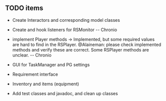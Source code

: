 ## TODO items ##

- Create Interactors and corresponding model classes

- Create and hook listeners for RSMonitor -- Chronio

- implement Player methods
    -> Implemented, but some required values are hard to find in the RSPlayer.
       @Alaineman: please check implemented methods and verify these are 
                   correct. Some RSPlayer methods are unclear. -- Chronio

- GUI for TaskManager and PG settings

- Requirement<T> interface

- Inventory and items (equipment)

- Add test classes and javadoc, and clean up classes

